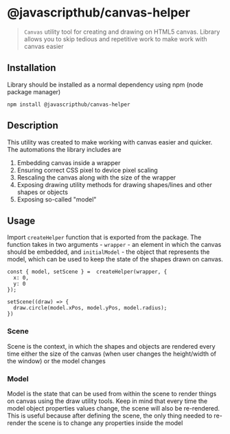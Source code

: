# @javascripthub/canvas-helper

> `Canvas` utility tool for creating and drawing on HTML5 canvas. Library allows you to skip tedious and repetitive work to make work with canvas easier

## Installation
Library should be installed as a normal dependency using npm (node package manager)
```
npm install @javascripthub/canvas-helper
```

## Description
This utility was created to make working with canvas easier and quicker. The automations the library includes are

1) Embedding canvas inside a wrapper
2) Ensuring correct CSS pixel to device pixel scaling
3) Rescaling the canvas along with the size of the wrapper
4) Exposing drawing utility methods for drawing shapes/lines and other shapes or objects
5) Exposing so-called "model"

## Usage
Import `createHelper` function that is exported from the package. The function takes in two arguments - `wrapper` - an element in which the canvas should be embedded, and `initialModel` - the object that represents the model, which can be used to keep the state of the shapes drawn on canvas.

```
const { model, setScene } =  createHelper(wrapper, {
  x: 0,
  y: 0
});

setScene((draw) => {
  draw.circle(model.xPos, model.yPos, model.radius);
})
```

### Scene
Scene is the context, in which the shapes and objects are rendered every time either the size of the canvas (when user changes the height/width of the window) or the model changes

### Model
Model is the state that can be used from within the scene to render things on canvas using the draw utility tools. Keep in mind that every time the model object properties values change, the scene will also be re-rendered. This is useful because after defining the scene, the only thing needed to re-render the scene  is to change any properties inside the model